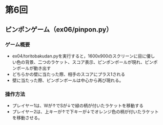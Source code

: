 # 第6回
## ピンポンゲーム（ex06/pinpon.py）
### ゲーム概要
- ex04/toritobakudan.pyを実行すると，1600x900のスクリーンに目に優しい色の背景、二つのラケット、スコア表示、ピンポンボールが現れ、ピンポンボールが動き出す
- どちらかの壁に当たった際、相手のスコアにプラス1される
- 壁に当たった際、ピンポンボールは中心から再び現れる。
### 操作方法
- プレイヤー1は、Wが↑でSが↓で緑の柄が付いたラケットを移動する
- プレイヤー2は、上キーが↑で下キーが↓でオレンジ色の柄が付いたラケットを移動させる。